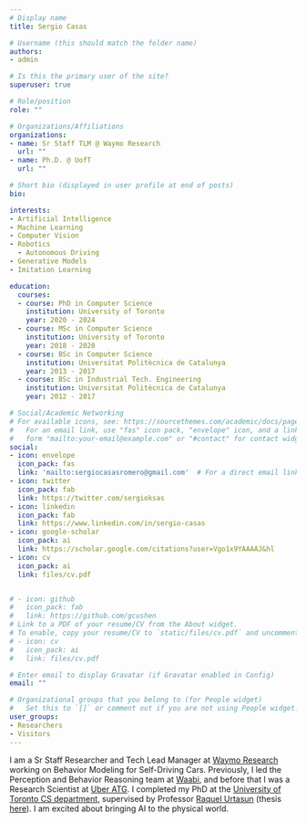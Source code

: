 ```yaml
---
# Display name
title: Sergio Casas

# Username (this should match the folder name)
authors:
- admin

# Is this the primary user of the site?
superuser: true

# Role/position
role: ""

# Organizations/Affiliations
organizations:
- name: Sr Staff TLM @ Waymo Research
  url: ""
- name: Ph.D. @ UofT
  url: ""

# Short bio (displayed in user profile at end of posts)
bio:

interests:
- Artificial Intelligence
- Machine Learning
- Computer Vision
- Robotics
  - Autonomous Driving
- Generative Models
- Imitation Learning

education:
  courses:
  - course: PhD in Computer Science
    institution: University of Toronto
    year: 2020 - 2024
  - course: MSc in Computer Science
    institution: University of Toronto
    year: 2018 - 2020
  - course: BSc in Computer Science
    institution: Universitat Politècnica de Catalunya
    year: 2013 - 2017
  - course: BSc in Industrial Tech. Engineering
    institution: Universitat Politècnica de Catalunya
    year: 2012 - 2017

# Social/Academic Networking
# For available icons, see: https://sourcethemes.com/academic/docs/page-builder/#icons
#   For an email link, use "fas" icon pack, "envelope" icon, and a link in the
#   form "mailto:your-email@example.com" or "#contact" for contact widget.
social:
- icon: envelope
  icon_pack: fas
  link: 'mailto:sergiocasasromero@gmail.com'  # For a direct email link, use "mailto:test@example.org".
- icon: twitter
  icon_pack: fab
  link: https://twitter.com/sergioksas
- icon: linkedin
  icon_pack: fab
  link: https://www.linkedin.com/in/sergio-casas
- icon: google-scholar
  icon_pack: ai
  link: https://scholar.google.com/citations?user=Vgo1x9YAAAAJ&hl
- icon: cv
  icon_pack: ai
  link: files/cv.pdf


# - icon: github
#   icon_pack: fab
#   link: https://github.com/gcushen
# Link to a PDF of your resume/CV from the About widget.
# To enable, copy your resume/CV to `static/files/cv.pdf` and uncomment the lines below.
# - icon: cv
#   icon_pack: ai
#   link: files/cv.pdf

# Enter email to display Gravatar (if Gravatar enabled in Config)
email: ""

# Organizational groups that you belong to (for People widget)
#   Set this to `[]` or comment out if you are not using People widget.
user_groups:
- Researchers
- Visitors
---
```


I am a Sr Staff Researcher and Tech Lead Manager at <a href="https://waymo.com/" target="_blank">Waymo Research</a> working on Behavior Modeling for Self-Driving Cars. Previously, I led the Perception and Behavior Reasoning team at <a href="https://waabi.ai/" target="_blank">Waabi</a>, and before that I was a Research Scientist at <a href="https://investor.uber.com/news-events/news/press-release-details/2020/Aurora-is-acquiring-Ubers-self-driving-unit-Advanced-Technologies-Group-accelerating-development-of-the-Aurora-Driver/default.aspx" target="_blank">Uber ATG</a>. I completed my PhD at the <a href="https://web.cs.toronto.edu/" target="_blank">University of Toronto CS department</a>, supervised by Professor <a href="http://www.cs.toronto.edu/~urtasun/" target="_blank">Raquel Urtasun</a> (thesis <a href="https://tspace.library.utoronto.ca/bitstream/1807/140889/1/Casas_Romero_Sergio_202411_PhD_thesis.pdf" target="_blank">here</a>). I am excited about bringing AI to the physical world.
